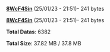 [**8WcF4Sin**](/data/8WcF4Sin.txt) (25/01/23 - 21:51)- 241 bytes

[**8WcF4Sin**](/data/8WcF4Sin.txt) (25/01/23 - 21:51)- 241 bytes

**Total Datas**: 6382

**Total Size**: 37.82 MB / 37.8 MB